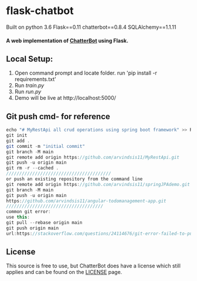 # flask-chatbot
Built on python 3.6
Flask==0.11
chatterbot==0.8.4
SQLAlchemy==1.1.11

#### A web implementation of [ChatterBot](https://github.com/gunthercox/ChatterBot) using Flask.

## Local Setup:
 1. Open command prompt and locate folder. run 'pip install -r requirements.txt'
 2. Run *train.py*
 3. Run *run.py*
 4. Demo will be live at http://localhost:5000/  

 
 ## Git push cmd- for reference
 ```java
 echo "# MyRestApi all crud operations using spring boot framework" >> README.md
git init
git add .
git commit -m "initial commit"
git branch -M main
git remote add origin https://github.com/arvindsis11/MyRestApi.git
git push -u origin main
git rm -r --cached .
////////////////////////////////////////
or push an existing repository from the command line
git remote add origin https://github.com/arvindsis11/springJPAdemo.git
git branch -M main
git push -u origin main
https://github.com/arvindsis11/angular-todomanagement-app.git
/////////////////////////////////////
common git error:
use this:
git pull --rebase origin main
git push origin main
url:https://stackoverflow.com/questions/24114676/git-error-failed-to-push-some-refs-to-remote
 ```

## License
This source is free to use, but ChatterBot does have a license which still applies and can be found on the [LICENSE](https://github.com/gunthercox/ChatterBot/blob/master/LICENSE) page.
